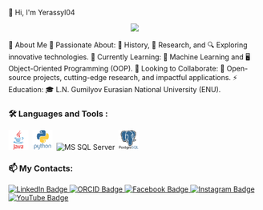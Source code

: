 👋 Hi, I'm Yerassyl04
<div align="center"> <img src="https://media.giphy.com/media/iIqmM5tTjmpOB9mpbn/giphy.gif" width="500"/> </div>

👀 About Me
🔎 Passionate About:
📜 History, 📖 Research, and 🔍 Exploring innovative technologies.
🌱 Currently Learning:
📘 Machine Learning and 🖥️ Object-Oriented Programming (OOP).
🤝 Looking to Collaborate:
🚀 Open-source projects, cutting-edge research, and impactful applications.
⚡ Education:
🎓 L.N. Gumilyov Eurasian National University (ENU).

<!---
Yerassyl04/Yerassyl04 is a ✨ special ✨ repository because its `README.md` (this file) appears on your GitHub profile.
You can click the Preview link to take a look at your changes.
--->

### :hammer_and_wrench: Languages and Tools :
<div> <img src="https://github.com/devicons/devicon/blob/master/icons/java/java-original-wordmark.svg" title="Java" alt="Java" width="40" height="40"/>&nbsp; <img src="https://github.com/devicons/devicon/blob/master/icons/python/python-original-wordmark.svg" title="Python" alt="Python" width="40" height="40"/>&nbsp; <img src="https://img.icons8.com/color/48/000000/microsoft-sql-server.png" title="MS SQL Server" alt="MS SQL Server" width="40" height="40"/>&nbsp; <img src="https://github.com/devicons/devicon/blob/master/icons/postgresql/postgresql-original-wordmark.svg" title="PostgreSQL" alt="PostgreSQL" width="40" height="40"/>&nbsp; </div>

### :mailbox: My Contacts:
<div id="badges">
  <a href="https://www.linkedin.com/in/ерасыл-искаков-2037a2283" target="_blank">
    <img src="https://img.shields.io/badge/LinkedIn-blue?style=for-the-badge&logo=linkedin&logoColor=white" alt="LinkedIn Badge"/>
  </a>
  <a href="https://orcid.org/0009-0001-8723-3688" target="_blank">
    <img src="https://img.shields.io/badge/ORCID-green?style=for-the-badge&logo=orcid&logoColor=white" alt="ORCID Badge"/>
  </a>
  <a href="https://www.facebook.com/thisyerassyl" target="_blank">
    <img src="https://img.shields.io/badge/Facebook-blue?style=for-the-badge&logo=facebook&logoColor=white" alt="Facebook Badge"/>
  </a>
  <a href="https://www.instagram.com/thisyerassyl/" target="_blank">
    <img src="https://img.shields.io/badge/Instagram-purple?style=for-the-badge&logo=instagram&logoColor=white" alt="Instagram Badge"/>
  </a>
  <a href="your-youtube-URL" target="_blank">
    <img src="https://img.shields.io/badge/YouTube-red?style=for-the-badge&logo=youtube&logoColor=white" alt="YouTube Badge"/>
  </a>
</div>
